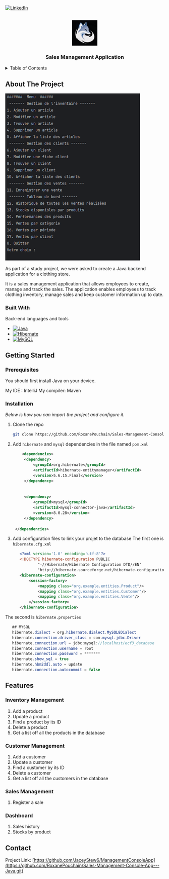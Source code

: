 <!-- PROJECT SHIELDS -->
[![LinkedIn][linkedin-shield]][linkedin-url]

<!-- PROJECT LOGO -->
<br />
<div align="center">
    <img src="./Logo Polar Fox Games.png" alt="Logo" width="80" height="80">

  <h3 align="center">Sales Management Application</h3>
</div>

<!-- TABLE OF CONTENTS -->
<details>
  <summary>Table of Contents</summary>
  <ol>
    <li>
      <a href="#about-the-project">About The Project</a>
      <ul>
        <li><a href="#built-with">Built With</a></li>
      </ul>
    </li>
    <li>
      <a href="#getting-started">Getting Started</a>
      <ul>
        <li><a href="#installation">Installation</a></li>
      </ul>
    </li>
    <li><a href="#Features">Features</a></li>
    <li><a href="#contact">Contact</a></li>
  </ol>
</details>

<!-- ABOUT THE PROJECT -->
## About The Project

![MainMenu][mainmenu-screenshot]

As part of a study project, we were asked to create a Java backend application for a clothing store.

It is a sales management application that allows employees to create, manage and track the sales. The application enables employees to track clothing inventory, manage sales and keep customer information up to date.

### Built With

Back-end languages and tools

* [![Java][Java]][Java-url]
* [![Hibernate][Hibernate]][Hibernate-url]
* [![MySQL][MySql]][MySQL-url]


## Getting Started

### Prerequisites

You should first install Java on your device.

My IDE : IntelliJ
My compiler: Maven

### Installation

_Below is how you can import the project and configure it._

1. Clone the repo
   ```sh
   git clone https://github.com/RoxanePouchain/Sales-Management-Console-App---Java.git
   ```

2. Add `hibernate` and `mysql` dependencies in the file named `pom.xml`
   ```xml
       <dependencies>
        <dependency>
            <groupId>org.hibernate</groupId>
            <artifactId>hibernate-entitymanager</artifactId>
            <version>5.6.15.Final</version>
        </dependency>


        <dependency>
            <groupId>mysql</groupId>
            <artifactId>mysql-connector-java</artifactId>
            <version>8.0.28</version>
        </dependency>

    </dependencies>
   ```

3. Add configuration files to link your projet to the database
The first one is `hibernate.cfg.xml`
   ```xml
      <?xml version='1.0' encoding='utf-8'?>
      <!DOCTYPE hibernate-configuration PUBLIC
              "-//Hibernate/Hibernate Configuration DTD//EN"
              "http://hibernate.sourceforge.net/hibernate-configuration-3.0.dtd">
      <hibernate-configuration>
          <session-factory>
              <mapping class="org.example.entities.Product"/>
              <mapping class="org.example.entities.Customer"/>
              <mapping class="org.example.entities.Vente"/>
          </session-factory>
      </hibernate-configuration>
   ```

The second is `hibernate.properties`
   ```java
      ## MYSQL
      hibernate.dialect = org.hibernate.dialect.MySQL8Dialect
      hibernate.connection.driver_class = com.mysql.jdbc.Driver
      hibernate.connection.url = jdbc:mysql://localhost/ecf3_database
      hibernate.connection.username = root
      hibernate.connection.password = *******
      hibernate.show_sql = true
      hibernate.hbm2ddl.auto = update
      hibernate.connection.autocommit = false
   ```

<!-- FEATURES -->
## Features

### Inventory Management
1. Add a product
2. Update a product
3. Find a product by its ID
4. Delete a product
5. Get a list off all the products in the database

### Customer Management
1. Add a customer
2. Update a customer
3. Find a customer by its ID
4. Delete a customer
5. Get a list off all the customers in the database

### Sales Management
1. Register a sale

### Dashboard
1. Sales history
2. Stocks by product

## Contact

Project Link: [https://github.com/JaceyStew6/ManagementConsoleApp](https://github.com/RoxanePouchain/Sales-Management-Console-App---Java.git)





<!-- MARKDOWN LINKS & IMAGES -->
[linkedin-shield]: https://img.shields.io/badge/-LinkedIn-black.svg?style=for-the-badge&logo=linkedin&colorB=555
[linkedin-url]: https://www.linkedin.com/in/p-roxane/
[interface-screenshot]: ./Documentation%20projet/Auth-view.png


[mainmenu-screenshot]:./Visuels%20documentation/Menu%20principal.png


<!-- back-end links -->
[Java]: https://img.shields.io/badge/Java-ED8B00?style=for-the-badge&logo=openjdk&logoColor=white
[Java-url]: https://dev.java/learn/getting-started/
[Hibernate]: https://img.shields.io/badge/Hibernate-blue?style=for-the-badge&logo=hibernate
[Hibernate-url]: https://hibernate.org/
[MySql]: https://img.shields.io/badge/MySQL-00000F?style=for-the-badge&logo=mysql&logoColor=white
[MySQL-url]: https://www.mysql.com/fr/

